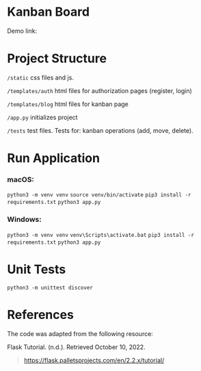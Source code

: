# Kanban Board

Demo link: 


# Project Structure 

`/static` css files and js.

`/templates/auth` html files for authorization pages (register, login)

`/templates/blog` html files for kanban page

`/app.py` initializes project

`/tests` test files. Tests for: kanban operations (add, move, delete).


# Run Application

### macOS:

`python3 -m venv venv`
`source venv/bin/activate`
`pip3 install -r requirements.txt`
`python3 app.py`

### Windows:

`python3 -m venv venv`
`venv\Scripts\activate.bat`
`pip3 install -r requirements.txt`
`python3 app.py`


# Unit Tests

`python3 -m unittest discover`


# References

The code was adapted from the following resource:

Flask Tutorial. (n.d.). Retrieved October 10, 2022.
> https://flask.palletsprojects.com/en/2.2.x/tutorial/
